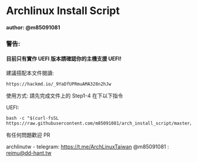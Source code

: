# Archlinux Install Script 
#### author: @m85091081

### 警告:
#### 目前只有實作 UEFI 版本請確認你的主機支援 UEFI!

建議搭配本文件閱讀: 
```
https://hackmd.io/_9YaDfUPRmuAMA328n2hJw
```

使用方式:
請先完成文件上的
Step1-4 在下以下指令

UEFI:
```
bash -c "$(curl-fsSL https://raw.githubusercontent.com/m85091081/arch_install_script/master/loader.sh)"
```

有任何問題歡迎 PR 


archlinutw - telegram: https://t.me/ArchLinuxTaiwan
@m85091081 : reimu@dd-hant.tw
